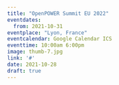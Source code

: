 ```yaml
---
title: "OpenPOWER Summit EU 2022"
eventdates:
  from: 2021-10-31
eventplace: "Lyon, France"
eventcalendar: Google Calendar ICS
eventtime: 10:00am 6:00pm
image: thumb-7.jpg
link: '#'
date: 2021-10-28
draft: true
---
```

